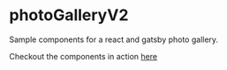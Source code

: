 # photoGalleryV2
Sample components for a react and gatsby photo gallery.

Checkout the components in action [here](https://www.nicktorres.net/galleryDirectory)
